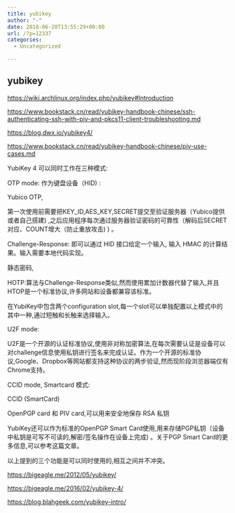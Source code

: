 ```yaml
---
title: yubikey
author: "-"
date: 2018-06-20T13:55:29+00:00
url: /?p=12337
categories:
  - Uncategorized

---
```

## yubikey
https://wiki.archlinux.org/index.php/yubikey#Introduction
  
https://www.bookstack.cn/read/yubikey-handbook-chinese/ssh-authenticating-ssh-with-piv-and-pkcs11-client-troubleshooting.md
  
https://blog.dwx.io/yubikey4/
  
https://www.bookstack.cn/read/yubikey-handbook-chinese/piv-use-cases.md

YubiKey 4 可以同时工作在三种模式:

OTP mode: 作为键盘设备（HID) :
  
Yubico OTP,
  
第一次使用前需要把KEY_ID,AES_KEY,SECRET提交至验证服务器（Yubico提供或者自己搭建) ,之后应用程序每次通过服务器验证密码的可靠性（解码后SECRET对应、COUNT增大（防止重放攻击) ) 。

Challenge-Response: 即可以通过 HID 接口给定一个输入, 输入 HMAC 的计算结果。输入需要本地代码实现。
  
静态密码,
  
HOTP:算法与Challenge-Response类似,然而使用累加计数器代替了输入,并且HTOP是一个标准协议,许多网站和设备都兼容该标准。
  
在YubiKey中包含两个configuration slot,每一个slot可以单独配置以上模式中的其中一种,通过短触和长触来选择输入。

U2F mode:
  
U2F是一个开源的认证标准协议,使用非对称加密算法,在每次需要认证是设备可以对challenge信息使用私钥进行签名来完成认证。作为一个开源的标准协议,Google、Dropbox等网站都支持这种协议的两步验证,然而现阶段浏览器端仅有Chrome支持。

CCID mode, Smartcard 模式:
  
CCID (SmartCard)
   
OpenPGP card 和 PIV card,可以用来安全地保存 RSA 私钥
  
YubiKey还可以作为标准的OpenPGP Smart Card使用,用来存储PGP私钥（设备中私钥是可写不可读的,解密/签名操作在设备上完成) 。关于PGP Smart Card的更多信息,可以参考这篇文章。

以上提到的三个功能是可以同时使用的,相互之间并不冲突。

https://bigeagle.me/2012/05/yubikey/
  
https://bigeagle.me/2016/02/yubikey-4/
  
https://blog.blahgeek.com/yubikey-intro/